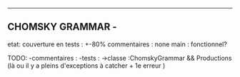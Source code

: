 -----------------
CHOMSKY GRAMMAR -
-----------------
etat: 
  couverture en tests : +-80%
  commentaires : none
  main : fonctionnel?
  
TODO:
-commentaires :
-tests :
  ->classe :ChomskyGrammar && Productions (là ou il y a pleins d'exceptions à catcher + 1e erreur )

